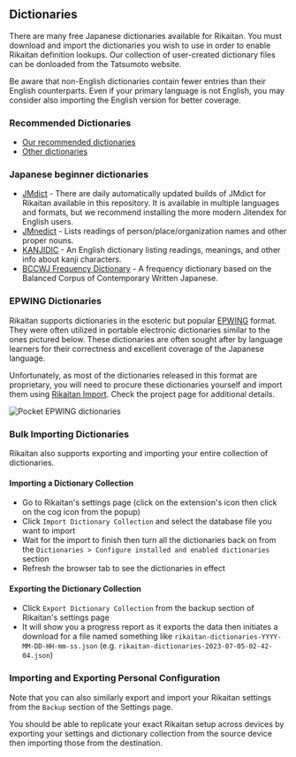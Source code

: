## Dictionaries

There are many free Japanese dictionaries available for Rikaitan.
You must download and import the dictionaries you wish to use
in order to enable Rikaitan definition lookups.
Our collection of user-created dictionary files can be donloaded from
the Tatsumoto website.

Be aware that non-English dictionaries contain fewer entries than their English counterparts.
Even if your primary language is not English,
you may consider also importing the English version for better coverage.

### Recommended Dictionaries

* [Our recommended dictionaries](https://tatsumoto.neocities.org/blog/yomichan-and-epwing-dictionaries#rikaitan)
* [Other dictionaries](https://github.com/Ajatt-Tools/rikaitan/tree/dictionaries)

### Japanese beginner dictionaries

- [JMdict](https://github.com/Ajatt-Tools/jmdict-rikaitan#jmdict-for-rikaitan) - There are daily automatically updated builds of JMdict for Rikaitan available in this repository. It is available in multiple languages and formats, but we recommend installing the more modern Jitendex for English users.
- [JMnedict](https://github.com/Ajatt-Tools/jmdict-rikaitan#jmnedict-for-rikaitan) - Lists readings of person/place/organization names and other proper nouns.
- [KANJIDIC](https://github.com/Ajatt-Tools/jmdict-rikaitan#kanjidic-for-rikaitan) - An English dictionary listing readings, meanings, and other info about kanji characters.
- [BCCWJ Frequency Dictionary](https://github.com/toasted-nutbread/yomichan-bccwj-frequency-dictionary) - A frequency dictionary based on the Balanced Corpus of Contemporary Written Japanese.

### EPWING Dictionaries

Rikaitan supports dictionaries in the esoteric but popular
[EPWING](https://ja.wikipedia.org/wiki/EPWING) format. They were often utilized
in portable electronic dictionaries similar to the ones pictured below. These
dictionaries are often sought after by language learners for their correctness
and excellent coverage of the Japanese language.

Unfortunately, as most of the dictionaries released in this format are
proprietary, you will need to procure these dictionaries yourself and import
them using [Rikaitan Import](https://github.com/Ajatt-Tools/rikaitan-import).
Check the project page for additional details.

![Pocket EPWING dictionaries](../img/epwing-devices.jpg)

### Bulk Importing Dictionaries

Rikaitan also supports exporting and importing your entire collection of dictionaries.

#### Importing a Dictionary Collection

- Go to Rikaitan's settings page (click on the extension's icon then click on the cog icon from the popup)
- Click `Import Dictionary Collection` and select the database file you want to import
- Wait for the import to finish then turn all the dictionaries back on from the `Dictionaries > Configure installed and enabled dictionaries` section
- Refresh the browser tab to see the dictionaries in effect

#### Exporting the Dictionary Collection

- Click `Export Dictionary Collection` from the backup section of Rikaitan's settings page
- It will show you a progress report as it exports the data then initiates a
  download for a file named something like `rikaitan-dictionaries-YYYY-MM-DD-HH-mm-ss.json`
  (e.g. `rikaitan-dictionaries-2023-07-05-02-42-04.json`)

### Importing and Exporting Personal Configuration

Note that you can also similarly export and import your Rikaitan settings from
the `Backup` section of the Settings page.

You should be able to replicate your exact Rikaitan setup across devices by
exporting your settings and dictionary collection from the source device then
importing those from the destination.
